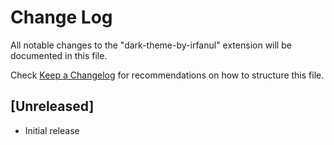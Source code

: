 # Change Log

All notable changes to the "dark-theme-by-irfanul" extension will be documented in this file.

Check [Keep a Changelog](http://keepachangelog.com/) for recommendations on how to structure this file.

## [Unreleased]

- Initial release
